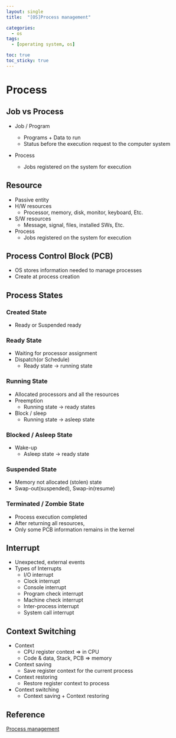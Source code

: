 ```yaml
---
layout: single
title:  "[OS]Process management"

categories:
  - os
tags:
  - [operating system, os]

toc: true
toc_sticky: true
---
```


# Process
## Job vs Process
- Job / Program
    - Programs + Data to run
    - Status before the execution request to the computer system

- Process
    - Jobs registered on the system for execution

## Resource
- Passive entity
- H/W resources
    - Processor, memory, disk, monitor, keyboard, Etc.
- S/W resources
    - Message, signal, files, installed SWs, Etc.
- Process
    - Jobs registered on the system for execution

## Process Control Block (PCB)
- OS stores information needed to manage processes
- Create at process creation

## Process States
### Created State
- Ready or Suspended ready

### Ready State
- Waiting for processor assignment
- Dispatch(or Schedule)
    - Ready state -> running state

### Running State
- Allocated processors and all the resources
- Preemption
    - Running state -> ready states
- Block / sleep
    - Running state -> asleep state

### Blocked / Asleep State
- Wake-up
    - Asleep state -> ready state

### Suspended State
- Memory not allocated (stolen) state
- Swap-out(suspended), Swap-in(resume)

### Terminated / Zombie State
- Process execution completed
- After returning all resources,
- Only some PCB information remains in the kernel

## Interrupt
- Unexpected, external events
- Types of Interrupts
    - I/O interrupt
    - Clock interrupt
    - Console interrupt
    - Program check interrupt
    - Machine check interrupt
    - Inter-process interrupt
    - System call interrupt

## Context Switching
- Context
    - CPU register context => in CPU
    - Code & data, Stack, PCB => memory
- Context saving
    - Save register context for the current process
- Context restoring
    - Restore register context to process
- Context switching
    - Context saving + Context restoring
    
## Reference
[Process management](https://hpclab.tistory.com/1?category=887083)